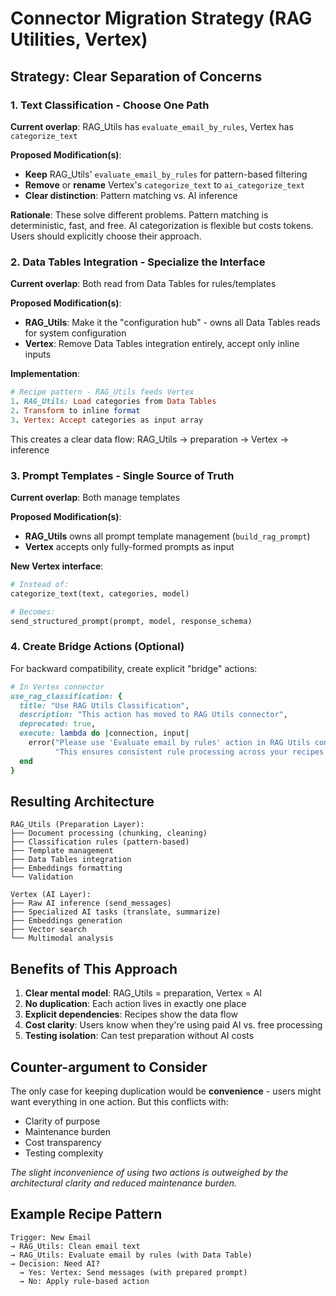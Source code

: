 # Connector Migration Strategy (RAG Utilities, Vertex)

## **Strategy: Clear Separation of Concerns**

### 1. **Text Classification - Choose One Path**
**Current overlap**: RAG_Utils has `evaluate_email_by_rules`, Vertex has `categorize_text`

**Proposed Modification(s)**: 
- **Keep** RAG_Utils' `evaluate_email_by_rules` for pattern-based filtering
- **Remove** or **rename** Vertex's `categorize_text` to `ai_categorize_text`
- **Clear distinction**: Pattern matching vs. AI inference

**Rationale**: These solve different problems. Pattern matching is deterministic, fast, and free. AI categorization is flexible but costs tokens. Users should explicitly choose their approach.

### 2. **Data Tables Integration - Specialize the Interface**
**Current overlap**: Both read from Data Tables for rules/templates

**Proposed Modification(s)**:
- **RAG_Utils**: Make it the "configuration hub" - owns all Data Tables reads for system configuration
- **Vertex**: Remove Data Tables integration entirely, accept only inline inputs

**Implementation**:
```ruby
# Recipe pattern - RAG_Utils feeds Vertex
1. RAG_Utils: Load categories from Data Tables
2. Transform to inline format
3. Vertex: Accept categories as input array
```

This creates a clear data flow: RAG_Utils → preparation → Vertex → inference

### 3. **Prompt Templates - Single Source of Truth**
**Current overlap**: Both manage templates

**Proposed Modification(s)**:
- **RAG_Utils** owns all prompt template management (`build_rag_prompt`)
- **Vertex** accepts only fully-formed prompts as input

**New Vertex interface**:
```ruby
# Instead of:
categorize_text(text, categories, model)

# Becomes:
send_structured_prompt(prompt, model, response_schema)
```

### 4. **Create Bridge Actions (Optional)**
For backward compatibility, create explicit "bridge" actions:

```ruby
# In Vertex connector
use_rag_classification: {
  title: "Use RAG Utils Classification",
  description: "This action has moved to RAG Utils connector",
  deprecated: true,
  execute: lambda do |connection, input|
    error("Please use 'Evaluate email by rules' action in RAG Utils connector instead. " \
          "This ensures consistent rule processing across your recipes.")
  end
}
```

## **Resulting Architecture**

```
RAG_Utils (Preparation Layer):
├── Document processing (chunking, cleaning)
├── Classification rules (pattern-based)
├── Template management
├── Data Tables integration
├── Embeddings formatting
└── Validation

Vertex (AI Layer):
├── Raw AI inference (send_messages)
├── Specialized AI tasks (translate, summarize)
├── Embeddings generation
├── Vector search
└── Multimodal analysis
```

## **Benefits of This Approach**

1. **Clear mental model**: RAG_Utils = preparation, Vertex = AI
2. **No duplication**: Each action lives in exactly one place
3. **Explicit dependencies**: Recipes show the data flow
4. **Cost clarity**: Users know when they're using paid AI vs. free processing
5. **Testing isolation**: Can test preparation without AI costs

## **Counter-argument to Consider**

The only case for keeping duplication would be **convenience** - users might want everything in one action. But this conflicts with:
- Clarity of purpose
- Maintenance burden  
- Cost transparency
- Testing complexity

*The slight inconvenience of using two actions is outweighed by the architectural clarity and reduced maintenance burden.*

## **Example Recipe Pattern**
```
Trigger: New Email
→ RAG_Utils: Clean email text
→ RAG_Utils: Evaluate email by rules (with Data Table)
→ Decision: Need AI?
  → Yes: Vertex: Send messages (with prepared prompt)
  → No: Apply rule-based action
```
